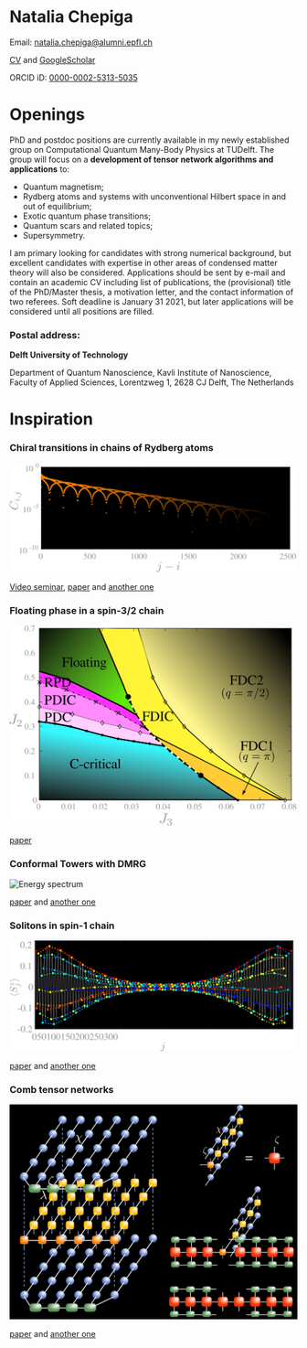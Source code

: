 Natalia Chepiga
===============

Email: natalia.chepiga@alumni.epfl.ch

[CV](https://nchepiga.github.io/homepage/assets/CV.pdf) and
[GoogleScholar](https://scholar.google.ch/citations?user=oktle5oAAAAJ&hl=de&oi=ao)

ORCID iD: [0000-0002-5313-5035](https://orcid.org/0000-0002-5313-5035)



**Openings**
============

PhD and postdoc positions are currently available in my newly established group on Computational Quantum Many-Body Physics at TUDelft.
The group will focus on a **development of tensor network algorithms and applications** to:

- Quantum magnetism;   
- Rydberg atoms and systems with unconventional Hilbert space in and out of equilibrium;   
- Exotic quantum phase transitions;   
- Quantum scars and related topics;   
- Supersymmetry.   

I am primary looking for candidates with strong numerical background, but excellent candidates with expertise in other areas of condensed matter theory will also be considered. Applications should be sent by e-mail and contain an academic CV including list of publications, the (provisional) title of the PhD/Master thesis, a motivation letter, and the contact information of two referees.
Soft deadline is January 31 2021, but later applications will be considered until all positions are filled.

### Postal address:


**Delft University of Technology**

Department of Quantum Nanoscience, 
Kavli Institute of Nanoscience, 
Faculty of Applied Sciences, 
Lorentzweg 1, 2628 CJ Delft, 
The Netherlands


Inspiration
===========

### **Chiral transitions in chains of Rydberg atoms**

![Correlation](assets/images/Chiral.svg)

[Video seminar](https://www.youtube.com/watch?v=zOzUTW-IZoE&t=955s), 
[paper](https://arxiv.org/abs/1808.08990) and 
[another one](https://arxiv.org/abs/2001.06698)


### **Floating phase in a spin-3/2 chain**

![Phase diagram](assets/images/spin32.svg)

[paper](https://arxiv.org/abs/2002.08982) 


### **Conformal Towers with DMRG**

![Energy spectrum](assets/images/ConformalTower.svg)

[paper](https://arxiv.org/abs/1705.05423) and 
[another one](https://arxiv.org/abs/1603.01395)


### **Solitons in spin-1 chain**

![Magnetization profile](assets/images/soliton.svg)

[paper](https://arxiv.org/abs/1608.08109) and 
[another one](https://arxiv.org/abs/1910.03064)


### **Comb tensor networks**

![Contraction](assets/images/comb.svg)

[paper](https://arxiv.org/abs/1903.00432) and 
[another one](https://arxiv.org/abs/2002.11405v1)

